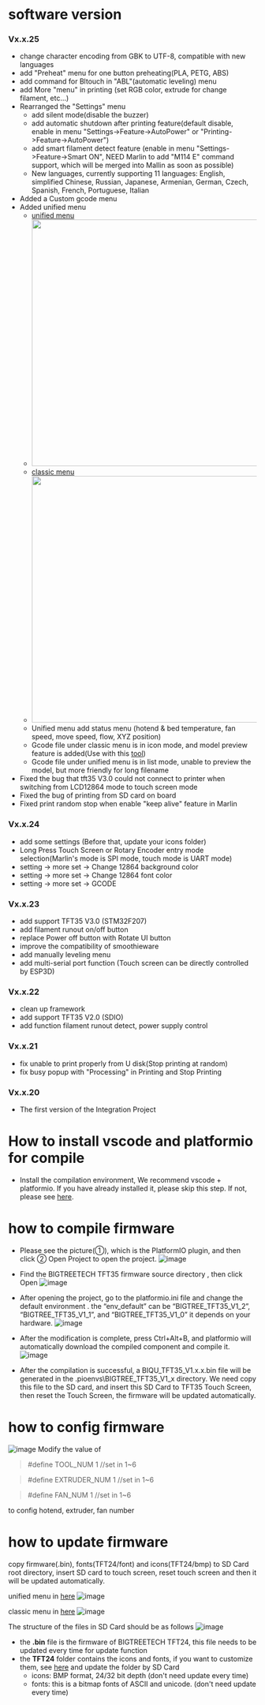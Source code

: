 # software version
### Vx.x.25
- change character encoding from GBK to UTF-8, compatible with new languages
- add "Preheat" menu for one button preheating(PLA, PETG, ABS)
- add command for Bltouch in "ABL"(automatic leveling) menu
- add More "menu" in printing (set RGB color, extrude for change filament, etc...)
- Rearranged the "Settings" menu
  - add silent mode(disable the buzzer)
  - add automatic shutdown after printing feature(default disable, enable in menu "Settings->Feature->AutoPower" or "Printing->Feature->AutoPower")
  - add smart filament detect feature (enable in menu "Settings->Feature->Smart ON", NEED Marlin to add "M114 E" command support, which will be merged into Mallin as soon as possible)
  - New languages, currently supporting 11 languages: English, simplified Chinese, Russian, Japanese, Armenian, German, Czech, Spanish, French, Portuguese, Italian
- Added a Custom gcode menu
- Added unified menu
  - [unified menu](https://github.com/bigtreetech/BIGTREETECH-TouchScreenFirmware/tree/master/Copy%20to%20SD%20Card%20root%20directory%20to%20update%20-%20Unified%20Menu%20Material%20theme)
  - <img src="https://user-images.githubusercontent.com/38851044/69716869-efb12100-1145-11ea-9b4e-e50a215e2def.png" width="500"></img>
  - [classic menu](https://github.com/bigtreetech/BIGTREETECH-TouchScreenFirmware/tree/master/Copy%20to%20SD%20Card%20root%20directory%20to%20update)
  - <img src="https://user-images.githubusercontent.com/38851044/69717274-b7f6a900-1146-11ea-94c4-4033f23215bb.png" width="500"></img>
  - Unified menu add status menu (hotend & bed temperature, fan speed, move speed, flow, XYZ position)
  - Gcode file under classic menu is in icon mode, and model preview feature is added(Use with this [tool](https://github.com/bigtreetech/BiQU_Tool))
  - Gcode file under unified menu is in list mode, unable to preview the model, but more friendly for long filename
- Fixed the bug that tft35 V3.0 could not connect to printer when switching from LCD12864 mode to touch screen mode
- Fixed the bug of printing from SD card on board
- Fixed print random stop when enable "keep alive" feature in Marlin
### Vx.x.24
- add some settings (Before that, update your icons folder)
- Long Press Touch Screen or Rotary Encoder entry mode selection(Marlin's mode is SPI mode, touch mode is UART mode)
- setting -> more set -> Change 12864 background color
- setting -> more set -> Change 12864 font color
- setting -> more set -> GCODE
### Vx.x.23
- add support TFT35 V3.0 (STM32F207)
- add filament runout on/off button
- replace Power off button with Rotate UI button
- improve the compatibility of smoothieware
- add manually leveling menu
- add multi-serial port function (Touch screen can be directly controlled by ESP3D)
### Vx.x.22
- clean up framework
- add support TFT35 V2.0 (SDIO)
- add function filament runout detect, power supply control
### Vx.x.21
- fix unable to print properly from U disk(Stop printing at random)
- fix busy popup with "Processing" in Printing and Stop Printing
### Vx.x.20
- The first version of the Integration Project


# How to install vscode and platformio for compile
- Install the compilation environment, We recommend vscode + platformio. If you have already installed it, please skip this step.  If not, please see [here](https://github.com/bigtreetech/Document/blob/master/How%20to%20install%20VScode+Platformio.md).
# how to compile firmware

- Please see the picture(①), which is the PlatformIO plugin, and then click ② Open Project to open the project.
![image](https://user-images.githubusercontent.com/25599056/56637513-6b258e00-669e-11e9-9fad-d0571e57499e.png)
 
- Find the BIGTREETECH TFT35 firmware source directory , then click Open
![image](https://user-images.githubusercontent.com/25599056/56637532-77115000-669e-11e9-809b-f6bc25412f75.png)

- After opening the project, go to the platformio.ini file and change the default environment .
the “env_default” can be “BIGTREE_TFT35_V1_2”, “BIGTREE_TFT35_V1_1”, and “BIGTREE_TFT35_V1_0”
it depends on your hardware.
![image](https://user-images.githubusercontent.com/25599056/56637542-7d073100-669e-11e9-9e9e-1efa6b73be5d.png)

- After the modification is complete, press Ctrl+Alt+B, and platformio will automatically download the compiled component and compile it.
![image](https://user-images.githubusercontent.com/25599056/56637550-809ab800-669e-11e9-99d3-6b502e294688.png)
 
- After the compilation is successful, a BIQU_TFT35_V1.x.x.bin file will be generated in the .pioenvs\BIGTREE_TFT35_V1_x directory. We need copy this file to the SD card, and insert this SD Card to TFT35 Touch Screen, then reset the Touch Screen,  the firmware will be updated automatically.
# how to config firmware
![image](https://user-images.githubusercontent.com/25599056/61276962-b229a800-a7e3-11e9-83fe-ec5e944f1463.png)
Modify the value of
> #define TOOL_NUM     1    //set in 1~6

> #define EXTRUDER_NUM 1    //set in 1~6

> #define FAN_NUM      1    //set in 1~6

to config hotend, extruder, fan number
# how to update firmware
copy firmware(.bin), fonts(TFT24/font) and icons(TFT24/bmp) to SD Card root directory, insert SD card to touch screen, reset touch screen and then it will be updated automatically.

unified menu in [here](https://github.com/bigtreetech/BIGTREETECH-TouchScreenFirmware/tree/master/Copy%20to%20SD%20Card%20root%20directory%20to%20update%20-%20Unified%20Menu%20Material%20theme) ![image](https://user-images.githubusercontent.com/38851044/69716869-efb12100-1145-11ea-9b4e-e50a215e2def.png)

classic menu in [here](https://github.com/bigtreetech/BIGTREETECH-TouchScreenFirmware/tree/master/Copy%20to%20SD%20Card%20root%20directory%20to%20update) ![image](https://user-images.githubusercontent.com/38851044/69717274-b7f6a900-1146-11ea-94c4-4033f23215bb.png)
  
The structure of the files in SD Card should be as follows
![image](https://user-images.githubusercontent.com/25599056/61274462-75a77d80-a7de-11e9-8e86-04d3d2abfb4d.png)

- the **.bin** file is the firmware of BIGTREETECH TFT24, this file needs to be updated every time for update function
- the **TFT24** folder contains the icons and fonts, if you want to customize them, see [here](https://github.com/bigtreetech/BIGTREETECH-TouchScreenFirmware/tree/master/readme/English) and update the folder by SD Card
  - icons: BMP format, 24/32 bit depth  (don't need update every time)
  - fonts: this is a bitmap fonts of ASCII and unicode. (don't need update every time)
